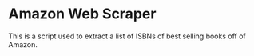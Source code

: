 # Amazon Web Scraper
This is a script used to extract a list of ISBNs of best selling books off of Amazon.
